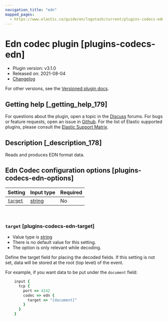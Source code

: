```yaml
---
navigation_title: "edn"
mapped_pages:
  - https://www.elastic.co/guide/en/logstash/current/plugins-codecs-edn.html
---
```


# Edn codec plugin [plugins-codecs-edn]


* Plugin version: v3.1.0
* Released on: 2021-08-04
* [Changelog](https://github.com/logstash-plugins/logstash-codec-edn/blob/v3.1.0/CHANGELOG.md)

For other versions, see the [Versioned plugin docs](logstash-docs://docs/reference/codec-edn-index.md).

## Getting help [_getting_help_179]

For questions about the plugin, open a topic in the [Discuss](http://discuss.elastic.co) forums. For bugs or feature requests, open an issue in [Github](https://github.com/logstash-plugins/logstash-codec-edn). For the list of Elastic supported plugins, please consult the [Elastic Support Matrix](https://www.elastic.co/support/matrix#logstash_plugins).


## Description [_description_178]

Reads and produces EDN format data.


## Edn Codec configuration options [plugins-codecs-edn-options]

| Setting | Input type | Required |
| --- | --- | --- |
| [`target`](#plugins-codecs-edn-target) | [string](/reference/configuration-file-structure.md#string) | No |

 

### `target` [plugins-codecs-edn-target]

* Value type is [string](/reference/configuration-file-structure.md#string)
* There is no default value for this setting.
* The option is only relevant while decoding.

Define the target field for placing the decoded fields. If this setting is not set, data will be stored at the root (top level) of the event.

For example, if you want data to be put under the `document` field:

```ruby
    input {
      tcp {
        port => 4242
        codec => edn {
          target => "[document]"
        }
      }
    }
```



